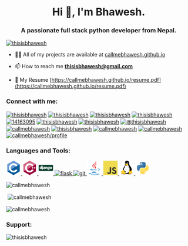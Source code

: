 <h1 align="center">Hi 👋, I'm Bhawesh.</h1>
<h3 align="center">A passionate full stack python developer from Nepal.</h3>

<!-- <p align="left"> <img src="https://komarev.com/ghpvc/?username=callmebhawesh&label=Profile%20views&color=0e75b6&style=flat" alt="callmebhawesh" /> </p> -->

<!-- <p align="left"> <img src="https://github-profile-trophy.vercel.app/?username=callmebhawesh" alt="callmebhawesh" /> </p> -->

<p align="left"> <a href="https://twitter.com/thisisbhawesh" target="blank"><img src="https://img.shields.io/twitter/follow/thisisbhawesh?logo=twitter&style=for-the-badge" alt="thisisbhawesh" /></a> </p>

- 👨‍💻 All of my projects are available at [callmebhawesh.github.io](callmebhawesh.github.io)

- 📫 How to reach me **thisisbhawesh@gmail.com**

- 📄 My Resume [https://callmebhawesh.github.io/resume.pdf](https://callmebhawesh.github.io/resume.pdf)

<h3 align="left">Connect with me:</h3>
<p align="left">
<a href="https://codepen.io/thisisbhawesh" target="blank"><img align="center" src="https://raw.githubusercontent.com/rahuldkjain/github-profile-readme-generator/master/src/images/icons/Social/codepen.svg" alt="thisisbhawesh" height="30" width="40" /></a>
<a href="https://dev.to/thisisbhawesh" target="blank"><img align="center" src="https://raw.githubusercontent.com/rahuldkjain/github-profile-readme-generator/master/src/images/icons/Social/devto.svg" alt="thisisbhawesh" height="30" width="40" /></a>
<a href="https://twitter.com/thisisbhawesh" target="blank"><img align="center" src="https://raw.githubusercontent.com/rahuldkjain/github-profile-readme-generator/master/src/images/icons/Social/twitter.svg" alt="thisisbhawesh" height="30" width="40" /></a>
<a href="https://linkedin.com/in/thisisbhawesh" target="blank"><img align="center" src="https://raw.githubusercontent.com/rahuldkjain/github-profile-readme-generator/master/src/images/icons/Social/linked-in-alt.svg" alt="thisisbhawesh" height="30" width="40" /></a>
<a href="https://stackoverflow.com/users/14163095" target="blank"><img align="center" src="https://raw.githubusercontent.com/rahuldkjain/github-profile-readme-generator/master/src/images/icons/Social/stack-overflow.svg" alt="14163095" height="30" width="40" /></a>
<a href="https://fb.com/thisisbhawesh" target="blank"><img align="center" src="https://raw.githubusercontent.com/rahuldkjain/github-profile-readme-generator/master/src/images/icons/Social/facebook.svg" alt="thisisbhawesh" height="30" width="40" /></a>
<a href="https://instagram.com/thisisbhawesh" target="blank"><img align="center" src="https://raw.githubusercontent.com/rahuldkjain/github-profile-readme-generator/master/src/images/icons/Social/instagram.svg" alt="thisisbhawesh" height="30" width="40" /></a>
<a href="https://hashnode.com/@thisisbhawesh" target="blank"><img align="center" src="https://raw.githubusercontent.com/rahuldkjain/github-profile-readme-generator/master/src/images/icons/Social/hashnode.svg" alt="@thisisbhawesh" height="30" width="40" /></a>
<a href="https://www.codechef.com/users/callmebhawesh" target="blank"><img align="center" src="https://cdn.jsdelivr.net/npm/simple-icons@3.1.0/icons/codechef.svg" alt="callmebhawesh" height="30" width="40" /></a>
<a href="https://codeforces.com/profile/thisisbhawesh" target="blank"><img align="center" src="https://raw.githubusercontent.com/rahuldkjain/github-profile-readme-generator/master/src/images/icons/Social/codeforces.svg" alt="thisisbhawesh" height="30" width="40" /></a>
<a href="https://www.leetcode.com/callmebhawesh" target="blank"><img align="center" src="https://raw.githubusercontent.com/rahuldkjain/github-profile-readme-generator/master/src/images/icons/Social/leet-code.svg" alt="callmebhawesh" height="30" width="40" /></a>
<a href="https://www.hackerearth.com/callmebhawesh" target="blank"><img align="center" src="https://raw.githubusercontent.com/rahuldkjain/github-profile-readme-generator/master/src/images/icons/Social/hackerearth.svg" alt="callmebhawesh" height="30" width="40" /></a>
<a href="https://auth.geeksforgeeks.org/user/callmebhawesh/profile" target="blank"><img align="center" src="https://raw.githubusercontent.com/rahuldkjain/github-profile-readme-generator/master/src/images/icons/Social/geeks-for-geeks.svg" alt="callmebhawesh/profile" height="30" width="40" /></a>
</p>

<h3 align="left">Languages and Tools:</h3>
<p align="left"> <a href="https://www.cprogramming.com/" target="_blank" rel="noreferrer"> <img src="https://raw.githubusercontent.com/devicons/devicon/master/icons/c/c-original.svg" alt="c" width="40" height="40"/> </a> <a href="https://www.w3schools.com/cpp/" target="_blank" rel="noreferrer"> <img src="https://raw.githubusercontent.com/devicons/devicon/master/icons/cplusplus/cplusplus-original.svg" alt="cplusplus" width="40" height="40"/> </a> <a href="https://www.djangoproject.com/" target="_blank" rel="noreferrer"> <img src="https://raw.githubusercontent.com/devicons/devicon/master/icons/django/django-original.svg" alt="django" width="40" height="40"/> </a> <a href="https://flask.palletsprojects.com/" target="_blank" rel="noreferrer"> <img src="https://www.vectorlogo.zone/logos/pocoo_flask/pocoo_flask-icon.svg" alt="flask" width="40" height="40"/> </a> <a href="https://git-scm.com/" target="_blank" rel="noreferrer"> <img src="https://www.vectorlogo.zone/logos/git-scm/git-scm-icon.svg" alt="git" width="40" height="40"/> </a> <a href="https://www.java.com" target="_blank" rel="noreferrer"> <img src="https://raw.githubusercontent.com/devicons/devicon/master/icons/java/java-original.svg" alt="java" width="40" height="40"/> </a> <a href="https://developer.mozilla.org/en-US/docs/Web/JavaScript" target="_blank" rel="noreferrer"> <img src="https://raw.githubusercontent.com/devicons/devicon/master/icons/javascript/javascript-original.svg" alt="javascript" width="40" height="40"/> </a> <a href="https://www.linux.org/" target="_blank" rel="noreferrer"> <img src="https://raw.githubusercontent.com/devicons/devicon/master/icons/linux/linux-original.svg" alt="linux" width="40" height="40"/> </a> <a href="https://www.python.org" target="_blank" rel="noreferrer"> <img src="https://raw.githubusercontent.com/devicons/devicon/master/icons/python/python-original.svg" alt="python" width="40" height="40"/> </a> </p>

<p><img align="center" src="https://github-readme-stats.vercel.app/api/top-langs?username=callmebhawesh&show_icons=true&locale=en&layout=compact" alt="callmebhawesh" /></p>

<p>&nbsp;<img align="center" src="https://github-readme-stats.vercel.app/api?username=callmebhawesh&show_icons=true&locale=en" alt="callmebhawesh" /></p>

<p><img align="center" src="https://github-readme-streak-stats.herokuapp.com/?user=callmebhawesh&" alt="callmebhawesh" /></p>


<h3 align="left">Support:</h3>
<p><a href="https://www.buymeacoffee.com/thisisbhawesh"> <img align="left" src="https://cdn.buymeacoffee.com/buttons/v2/default-yellow.png" height="50" width="210" alt="thisisbhawesh" /></a></p>
